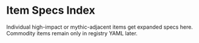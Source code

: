 # Item Specs Index

Individual high-impact or mythic-adjacent items get expanded specs here. Commodity items remain only in registry YAML later.
